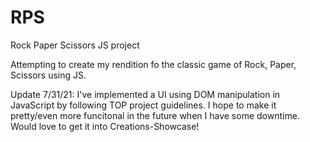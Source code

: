 # RPS
Rock Paper Scissors JS project


Attempting to create my rendition fo the classic game of Rock, Paper, Scissors using JS.

Update 7/31/21:
    I've implemented a UI using DOM manipulation in JavaScript by following TOP project guidelines. 
    I hope to make it pretty/even more funcitonal in the future when I have some downtime. Would love to get it into Creations-Showcase!